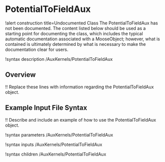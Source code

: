 # PotentialToFieldAux

!alert construction title=Undocumented Class
The PotentialToFieldAux has not been documented. The content listed below should be used as a starting point for
documenting the class, which includes the typical automatic documentation associated with a
MooseObject; however, what is contained is ultimately determined by what is necessary to make the
documentation clear for users.

!syntax description /AuxKernels/PotentialToFieldAux

## Overview

!! Replace these lines with information regarding the PotentialToFieldAux object.

## Example Input File Syntax

!! Describe and include an example of how to use the PotentialToFieldAux object.

!syntax parameters /AuxKernels/PotentialToFieldAux

!syntax inputs /AuxKernels/PotentialToFieldAux

!syntax children /AuxKernels/PotentialToFieldAux
